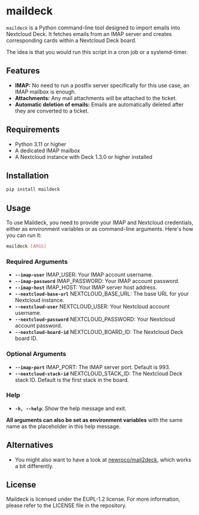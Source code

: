 # maildeck

`maildeck` is a Python command-line tool designed to import emails into Nextcloud Deck. It fetches emails from an IMAP server and creates corresponding cards within a Nextcloud Deck board.

The idea is that you would run this script in a cron job or a systemd-timer.

## Features

- **IMAP:** No need to run a postfix server specifically for this use case, an IMAP mailbox is enough.
- **Attachments:** Any mail attachments will be attached to the ticket.
- **Automatic deletion of emails:** Emails are automatically deleted after they are converted to a ticket.

## Requirements

- Python 3.11 or higher
- A dedicated IMAP mailbox
- A Nextcloud instance with Deck 1.3.0 or higher installed

## Installation

```bash
pip install maildeck
```

## Usage

To use Maildeck, you need to provide your IMAP and Nextcloud credentials, either as environment variables or as command-line arguments. Here's how you can run it:

```bash
maildeck [ARGS]
```

### Required Arguments

- **`--imap-user`** IMAP_USER: Your IMAP account username.
- **`--imap-password`** IMAP_PASSWORD: Your IMAP account password.
- **`--imap-host`** IMAP_HOST: Your IMAP server host address.
- **`--nextcloud-base-url`** NEXTCLOUD_BASE_URL: The base URL for your Nextcloud instance.
- **`--nextcloud-user`** NEXTCLOUD_USER: Your Nextcloud account username.
- **`--nextcloud-password`** NEXTCLOUD_PASSWORD: Your Nextcloud account password.
- **`--nextcloud-board-id`** NEXTCLOUD_BOARD_ID: The Nextcloud Deck board ID.

### Optional Arguments

- **`--imap-port`** IMAP_PORT: The IMAP server port. Default is 993.
- **`--nextcloud-stack-id`** NEXTCLOUD_STACK_ID: The Nextcloud Deck stack ID. Default is the first stack in the board.

### Help

- **`-h, --help`**: Show the help message and exit.

**All arguments can also be set as environment variables** with the same name as the placeholder in this help message.

## Alternatives

- You might also want to have a look at [newroco/mail2deck](https://github.com/newroco/mail2deck), which works a bit
  differently.

## License

Maildeck is licensed under the EUPL-1.2 license. For more information, please refer to the LICENSE file in the repository.
